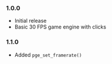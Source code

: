 ### 1.0.0
- Initial release
- Basic 30 FPS game engine with clicks

### 1.1.0
- Added `pge_set_framerate()`
